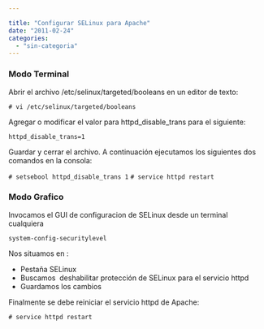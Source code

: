 ```yaml
---

title: "Configurar SELinux para Apache"
date: "2011-02-24"
categories: 
  - "sin-categoria"
---
```


### Modo Terminal

Abrir el archivo /etc/selinux/targeted/booleans en un editor de texto:

`# vi /etc/selinux/targeted/booleans`

Agregar o modificar el valor para httpd\_disable\_trans para el siguiente:

`httpd_disable_trans=1`

Guardar y cerrar el archivo. A continuación ejecutamos los siguientes dos comandos en la consola:

`# setsebool httpd_disable_trans 1` `# service httpd restart`

### **Modo Grafico**

Invocamos el GUI de configuracion de SELinux desde un terminal cualquiera

`system-config-securitylevel`

Nos situamos en :

- Pestaña SELinux
- Buscamos  deshabilitar protección de SELinux para el servicio httpd
- Guardamos los cambios

Finalmente se debe reiniciar el servicio httpd de Apache:

`# service httpd restart`

